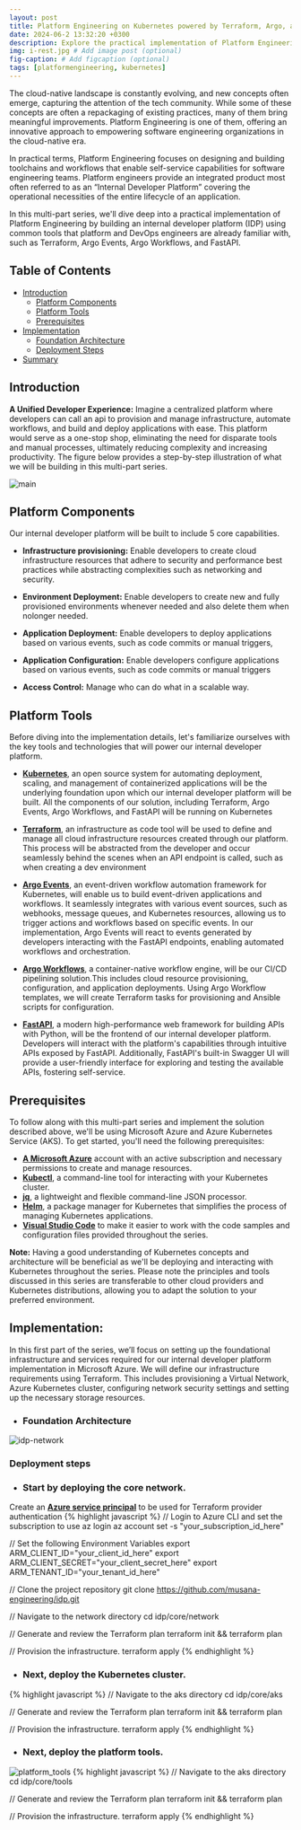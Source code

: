 ```yaml
---
layout: post
title: Platform Engineering on Kubernetes powered by Terraform, Argo, and FastAPI - Part 1
date: 2024-06-2 13:32:20 +0300
description: Explore the practical implementation of Platform Engineering using powerful tools like Terraform, Argo Events, Argo Workflows
img: i-rest.jpg # Add image post (optional)
fig-caption: # Add figcaption (optional)
tags: [platformengineering, kubernetes]
---
```

The cloud-native landscape is constantly evolving, and new concepts often emerge, capturing the attention of the tech community. While some of these concepts are often a repackaging of existing practices, many of them bring meaningful improvements. Platform Engineering is one of them, offering an innovative approach to empowering software engineering organizations in the cloud-native era.

In practical terms, Platform Engineering focuses on designing and building toolchains and workflows that enable self-service capabilities for software engineering teams. Platform engineers provide an integrated product most often referred to as an “Internal Developer Platform” covering the operational necessities of the entire lifecycle of an application.

In this multi-part series, we'll dive deep into a practical implementation of Platform Engineering by building an internal developer platform (IDP) using common tools that platform and DevOps engineers are already familiar with, such as Terraform, Argo Events, Argo Workflows, and FastAPI.

## Table of Contents
- [Introduction ](#introduction)
  - [Platform Components](#platform-components)
  - [Platform Tools ](#platform-tools)
  - [Prerequisites ](#prerequisites)
- [Implementation ](#implementation)
  - [Foundation Architecture ](#foundation-architecture)
  - [Deployment Steps ](#deployment-steps)
- [Summary ](#summary)

## Introduction
**A Unified Developer Experience:** Imagine a centralized platform where developers can call an api to provision and manage infrastructure, automate workflows, and build and deploy applications with ease. This platform would serve as a one-stop shop, eliminating the need for disparate tools and manual processes, ultimately reducing complexity and increasing productivity. The figure below provides a step-by-step illustration of what we will be building in this multi-part series.

![main](https://github.com/musana-engineering/idp/assets/151420844/e164cc3b-c7e9-4289-a9fc-a85d41369da1)

## Platform Components
Our internal developer platform will be built to include 5 core capabilities.

- **Infrastructure provisioning:** Enable developers to create cloud infrastructure resources that adhere to security and performance best practices while abstracting complexities such  as networking and security.  

- **Environment Deployment:** Enable developers to create new and fully provisioned environments whenever needed and also delete them when nolonger needed.

- **Application Deployment:** Enable developers to deploy applications based on various events, such as code commits or manual triggers,

- **Application Configuration:** Enable developers configure applications based on various events, such as code commits or manual triggers

- **Access Control:** Manage who can do what in a scalable way.

## Platform Tools
Before diving into the implementation details, let's familiarize ourselves with the key tools and technologies that will power our internal developer platform.

- **[Kubernetes](https://kubernetes.io/)**, an open source system for automating deployment, scaling, and management of containerized applications will be the underlying foundation upon which our internal developer platform will be built. All the components of our solution, including Terraform, Argo Events, Argo Workflows, and FastAPI will be running on Kubernetes

- **[Terraform](https://www.terraform.io/)**, an infrastructure as code tool will be used to define and manage all cloud infrastructure resources created through our platform. This process will be abstracted from the developer and occur seamlessly behind the scenes when an API endpoint is called, such as when creating a dev environment

- **[Argo Events](https://argoproj.github.io/argo-events/)**, an event-driven workflow automation framework for Kubernetes, will enable us to build event-driven applications and workflows. It seamlessly integrates with various event sources, such as webhooks, message queues, and Kubernetes resources, allowing us to trigger actions and workflows based on specific events. In our implementation, Argo Events will react to events generated by developers interacting with the FastAPI endpoints, enabling automated workflows and orchestration.

- **[Argo Workflows](https://argoproj.github.io/workflows/)**, a container-native workflow engine, will be our CI/CD pipelining solution.This includes cloud resource provisioning, configuration, and application deployments. Using Argo Workflow templates, we will create Terraform tasks for provisioning and Ansible scripts for configuration.

- **[FastAPI](https://fastapi.tiangolo.com/)**, a modern high-performance web framework for building APIs with Python, will be the frontend of our internal developer platform. Developers will interact with the platform's capabilities through intuitive APIs exposed by FastAPI. Additionally, FastAPI's built-in Swagger UI will provide a user-friendly interface for exploring and testing the available APIs, fostering self-service. 

## Prerequisites
To follow along with this multi-part series and implement the solution described above, we'll be using Microsoft Azure and Azure Kubernetes Service (AKS). To get started, you'll need the following prerequisites:

- **[A Microsoft Azure](https://azure.microsoft.com/en-us/pricing/offers/ms-azr-0044p)** account with an active subscription and necessary permissions to create and manage resources.
- **[Kubectl](https://kubernetes.io/docs/tasks/tools/install-kubectl-linux/)**, a command-line tool for interacting with your Kubernetes cluster.
- **[jq](https://jqlang.github.io/jq/)**, a lightweight and flexible command-line JSON processor.
- **[Helm](https://jqlang.github.io/jq/)**, a package manager for Kubernetes that simplifies the process of managing Kubernetes applications.
- **[Visual Studio Code](https://code.visualstudio.com/)** to make it easier to work with the code samples and configuration files provided throughout the series.

**Note:** Having a good understanding of Kubernetes concepts and architecture will be beneficial as we'll be deploying and interacting with Kubernetes throughout the series. Please note the principles and tools discussed in this series are transferable to other cloud providers and Kubernetes distributions, allowing you to adapt the solution to your preferred environment.

## Implementation: 
In this first part of the series, we’ll focus on setting up the foundational infrastructure and services required for our internal developer platform implementation in Microsoft Azure. We will define our infrastructure requirements using Terraform. This includes provisioning a Virtual Network, Azure Kubernetes cluster, configuring network security settings and setting up the necessary storage resources.

- ### Foundation Architecture
![idp-network](https://github.com/musana-engineering/idp/assets/151420844/e448acb6-7001-4cba-a0a6-59ccb9af21c2)
### Deployment steps
- ### Start by deploying the core network.
Create an **[Azure service principal](https://learn.microsoft.com/en-us/cli/azure/azure-cli-sp-tutorial-1?tabs=bash)** to be used for Terraform provider authentication
{% highlight javascript %}
// Login to Azure CLI and set the subscription to use
az login
az account set -s "your_subscription_id_here"

// Set the following Environment Variables
export ARM_CLIENT_ID="your_client_id_here"
export ARM_CLIENT_SECRET="your_client_secret_here"
export ARM_TENANT_ID="your_tenant_id_here"

// Clone the project repository
git clone https://github.com/musana-engineering/idp.git

// Navigate to the network directory
cd idp/core/network

// Generate and review the Terraform plan
terraform init && terraform plan

// Provision the infrastructure.
terraform apply
{% endhighlight %}
- ### Next, deploy the Kubernetes cluster.
{% highlight javascript %}
// Navigate to the aks directory
cd idp/core/aks

// Generate and review the Terraform plan
terraform init && terraform plan

// Provision the infrastructure.
terraform apply
{% endhighlight %}
- ### Next, deploy the platform tools.
![platform_tools](https://github.com/musana-engineering/idp/assets/151420844/81dac169-b1b7-4ec7-80c0-a23b12962bb1)
{% highlight javascript %}
// Navigate to the aks directory
cd idp/core/tools

// Generate and review the Terraform plan
terraform init && terraform plan

// Provision the infrastructure.
terraform apply
{% endhighlight %}